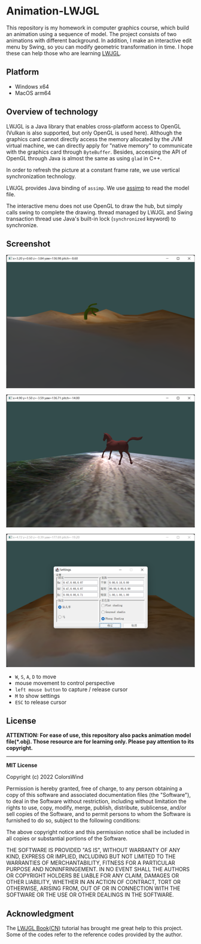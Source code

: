 # Animation-LWJGL

This repository is my homework in computer graphics course, which build an animation using a sequence of model. The project consists of two animations with different background. In addition, I make an interactive edit menu by Swing, so you can  modify geometric transformation in time. I hope these can  help those who are learning [LWJGL](https://www.lwjgl.org/).



## Platform

- Windows x64
- MacOS arm64



## Overview of technology

LWJGL is a Java library that enables cross-platform access to OpenGL (Vulkan is also supported, but only OpenGL is used here). Although the graphics card cannot directly access the memory allocated by the JVM virtual machine, we can directly apply for "native memory" to communicate with the graphics card through `ByteBuffer`. Besides, accessing the API of OpenGL through Java is almost the same as using `glad` in C++.

In order to refresh the picture at a constant frame rate, we use vertical synchronization technology.

LWJGL provides Java binding of `assimp`. We use [assimp](https://github.com/assimp/assimp) to read the model file.

The interactive menu does not use OpenGL to draw the hub, but simply calls swing to complete the drawing. thread managed by LWJGL and Swing transaction thread use Java's built-in lock (`synchronized` keyword) to synchronize.

## Screenshot

![animation1](README.assets/animation1.png)

![animation2](README.assets/animation2.png)

![animation-editor](README.assets/animation-editor.png)

- `W`, `S`, `A`, `D` to move
- mouse movement to control perspective
- `left mouse button` to capture / release cursor
- `M` to show settings
- `ESC` to release cursor



## License

**ATTENTION: For ease of use, this repository also packs animation model file(*.obj). Those resource are for learning only. Please pay attention to its copyright.**

***

**MIT License**

Copyright (c) 2022 ColorsWind

Permission is hereby granted, free of charge, to any person obtaining a copy of this software and associated documentation files (the  "Software"), to deal in the Software without restriction, including  without limitation the rights to use, copy, modify, merge, publish,  distribute, sublicense, and/or sell copies of the Software, and to  permit persons to whom the Software is furnished to do so, subject to  the following conditions:

The above copyright notice and this permission notice shall be included in all copies or substantial portions of the Software.

THE SOFTWARE IS PROVIDED "AS IS", WITHOUT WARRANTY OF ANY KIND,  EXPRESS OR IMPLIED, INCLUDING BUT NOT LIMITED TO THE WARRANTIES OF  MERCHANTABILITY, FITNESS FOR A PARTICULAR PURPOSE AND NONINFRINGEMENT.  IN NO EVENT SHALL THE AUTHORS OR COPYRIGHT HOLDERS BE LIABLE FOR ANY  CLAIM, DAMAGES OR OTHER LIABILITY, WHETHER IN AN ACTION OF CONTRACT,  TORT OR OTHERWISE, ARISING FROM, OUT OF OR IN CONNECTION WITH THE  SOFTWARE OR THE USE OR OTHER DEALINGS IN THE SOFTWARE.



## Acknowledgment

The  [LWJGL Book](https://github.com/lwjglgamedev/lwjglbook)([CN](https://mouse0w0.github.io/lwjglbook-CN-Translation/)) tutorial has brought me great help to this project. Some of the codes refer to the reference codes provided by the author.

